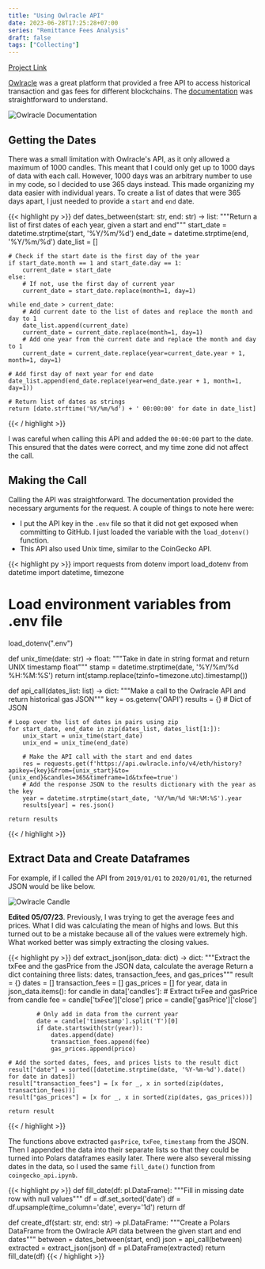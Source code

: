 ```yaml
---
title: "Using Owlracle API"
date: 2023-06-28T17:25:28+07:00
series: "Remittance Fees Analysis"
draft: false
tags: ["Collecting"]
---
```


[Project Link](https://github.com/kietnguyen01/Remittance-Fees-Analysis)

[Owlracle](https://owlracle.info/eth) was a great platform that provided a free API to access historical transaction and gas fees for different blockchains. The [documentation](https://owlracle.info/docs) was straightforward to understand. 

![Owlracle Documentation](https://i.imgur.com/TBtisj7.jpg)

## Getting the Dates

There was a small limitation with Owlracle's API, as it only allowed a maximum of 1000 candles. This meant that I could only get up to 1000 days of data with each call. However, 1000 days was an arbitrary number to use in my code, so I decided to use 365 days instead. This made organizing my data easier with individual years. To create a list of dates that were 365 days apart, I just needed to provide a `start` and `end` date.

{{< highlight py >}}
def dates_between(start: str, end: str) -> list:
    """Return a list of first dates of each year, given a start and end"""
    start_date = datetime.strptime(start, '%Y/%m/%d')
    end_date = datetime.strptime(end, '%Y/%m/%d')
    date_list = []

    # Check if the start date is the first day of the year
    if start_date.month == 1 and start_date.day == 1:
        current_date = start_date
    else:
        # If not, use the first day of current year
        current_date = start_date.replace(month=1, day=1)

    while end_date > current_date:
        # Add current date to the list of dates and replace the month and day to 1
        date_list.append(current_date)
        current_date = current_date.replace(month=1, day=1)
        # Add one year from the current date and replace the month and day to 1
        current_date = current_date.replace(year=current_date.year + 1, month=1, day=1)
        
    # Add first day of next year for end date
    date_list.append(end_date.replace(year=end_date.year + 1, month=1, day=1))

    # Return list of dates as strings
    return [date.strftime('%Y/%m/%d') + ' 00:00:00' for date in date_list]
{{< / highlight >}}

I was careful when calling this API and added the `00:00:00` part to the date. This ensured that the dates were correct, and my time zone did not affect the call.

## Making the Call

Calling the API was straightforward. The documentation provided the necessary arguments for the request. A couple of things to note here were:

- I put the API key in the `.env` file so that it did not get exposed when committing to GitHub. I just loaded the variable with the `load_dotenv()` function.
- This API also used Unix time, similar to the CoinGecko API.

{{< highlight py >}}
import requests
from dotenv import load_dotenv
from datetime import datetime, timezone

# Load environment variables from .env file
load_dotenv(".env")

def unix_time(date: str) -> float:
    """Take in date in string format and return UNIX timestamp float"""
    stamp = datetime.strptime(date, '%Y/%m/%d %H:%M:%S')
    return int(stamp.replace(tzinfo=timezone.utc).timestamp())

def api_call(dates_list: list) -> dict:
    """Make a call to the Owlracle API and return historical gas JSON"""
    key = os.getenv('OAPI')
    results = {}    # Dict of JSON

    # Loop over the list of dates in pairs using zip
    for start_date, end_date in zip(dates_list, dates_list[1:]):
        unix_start = unix_time(start_date)
        unix_end = unix_time(end_date)
    
        # Make the API call with the start and end dates
        res = requests.get(f'https://api.owlracle.info/v4/eth/history?apikey={key}&from={unix_start}&to={unix_end}&candles=365&timeframe=1d&txfee=true')
        # Add the response JSON to the results dictionary with the year as the key
        year = datetime.strptime(start_date, '%Y/%m/%d %H:%M:%S').year
        results[year] = res.json()
        
    return results
{{< / highlight >}}

## Extract Data and Create Dataframes

For example, if I called the API from `2019/01/01` to `2020/01/01`, the returned JSON would be like below.

![Owlracle Candle](https://i.imgur.com/JnLuD8B.jpg)

**Edited 05/07/23**. Previously, I was trying to get the average fees and prices. What I did was calculating the mean of highs and lows. But this turned out to be a mistake because all of the values were extremely high. What worked better was simply extracting the closing values.

{{< highlight py >}}
def extract_json(json_data: dict) -> dict:
    """Extract the txFee and the gasPrice from the JSON data, calculate the average
    Return a dict containing three lists: dates, transaction_fees, and gas_prices"""
    result = {}
    dates = []
    transaction_fees = []
    gas_prices = []
    for year, data in json_data.items():
        for candle in data['candles']:
            # Extract txFee and gasPrice from candle
            fee = candle['txFee']['close']
            price = candle['gasPrice']['close']
            
            # Only add in data from the current year
            date = candle['timestamp'].split('T')[0]
            if date.startswith(str(year)):
                dates.append(date)
                transaction_fees.append(fee)
                gas_prices.append(price)
        
    # Add the sorted dates, fees, and prices lists to the result dict
    result["date"] = sorted([datetime.strptime(date, '%Y-%m-%d').date() for date in dates])
    result["transaction_fees"] = [x for _, x in sorted(zip(dates, transaction_fees))]
    result["gas_prices"] = [x for _, x in sorted(zip(dates, gas_prices))]
    
    return result
{{< / highlight >}}

The functions above extracted `gasPrice`, `txFee`, `timestamp` from the JSON. Then I appended the data into their separate lists so that they could be turned into Polars dataframes easily later. There were also several missing dates in the data, so I used the same `fill_date()` function from `coingecko_api.ipynb`.

{{< highlight py >}}
def fill_date(df: pl.DataFrame):
    """Fill in missing date row with null values"""
    df = df.set_sorted('date')
    df = df.upsample(time_column='date', every='1d')
    return df

def create_df(start: str, end: str) -> pl.DataFrame:
    """Create a Polars DataFrame from the Owlracle API data between the given start and end dates"""
    between = dates_between(start, end)
    json = api_call(between)
    extracted = extract_json(json)
    df = pl.DataFrame(extracted)
    return fill_date(df)
{{< / highlight >}}